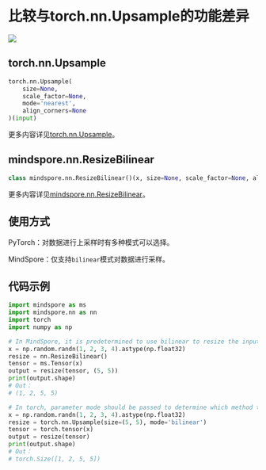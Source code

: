 # 比较与torch.nn.Upsample的功能差异

<a href="https://gitee.com/mindspore/docs/blob/r1.10/docs/mindspore/source_zh_cn/note/api_mapping/pytorch_diff/ResizeBilinear.md" target="_blank"><img src="https://mindspore-website.obs.cn-north-4.myhuaweicloud.com/website-images/r1.10/resource/_static/logo_source.png"></a>

## torch.nn.Upsample

```python
torch.nn.Upsample(
    size=None,
    scale_factor=None,
    mode='nearest',
    align_corners=None
)(input)
```

更多内容详见[torch.nn.Upsample](https://pytorch.org/docs/1.5.0/nn.html#torch.nn.Upsample)。

## mindspore.nn.ResizeBilinear

```python
class mindspore.nn.ResizeBilinear()(x, size=None, scale_factor=None, align_corners=False)
```

更多内容详见[mindspore.nn.ResizeBilinear](https://mindspore.cn/docs/zh-CN/r1.10/api_python/nn/mindspore.nn.ResizeBilinear.html#mindspore.nn.ResizeBilinear)。

## 使用方式

PyTorch：对数据进行上采样时有多种模式可以选择。

MindSpore：仅支持`bilinear`模式对数据进行采样。

## 代码示例

```python
import mindspore as ms
import mindspore.nn as nn
import torch
import numpy as np

# In MindSpore, it is predetermined to use bilinear to resize the input image.
x = np.random.randn(1, 2, 3, 4).astype(np.float32)
resize = nn.ResizeBilinear()
tensor = ms.Tensor(x)
output = resize(tensor, (5, 5))
print(output.shape)
# Out：
# (1, 2, 5, 5)

# In torch, parameter mode should be passed to determine which method to apply for resizing input image.
x = np.random.randn(1, 2, 3, 4).astype(np.float32)
resize = torch.nn.Upsample(size=(5, 5), mode='bilinear')
tensor = torch.tensor(x)
output = resize(tensor)
print(output.shape)
# Out：
# torch.Size([1, 2, 5, 5])
```